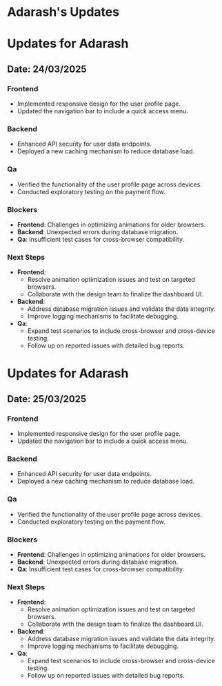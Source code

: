 # Adarash's Updates

# Updates for Adarash

## Date: 24/03/2025

### Frontend
- Implemented responsive design for the user profile page.
- Updated the navigation bar to include a quick access menu.

### Backend
- Enhanced API security for user data endpoints.
- Deployed a new caching mechanism to reduce database load.

### Qa
- Verified the functionality of the user profile page across devices.
- Conducted exploratory testing on the payment flow.

### Blockers
- **Frontend**: Challenges in optimizing animations for older browsers.
- **Backend**: Unexpected errors during database migration.
- **Qa**: Insufficient test cases for cross-browser compatibility.

### Next Steps
- **Frontend**:
  - Resolve animation optimization issues and test on targeted browsers.
  - Collaborate with the design team to finalize the dashboard UI.
- **Backend**:
  - Address database migration issues and validate the data integrity.
  - Improve logging mechanisms to facilitate debugging.
- **Qa**:
  - Expand test scenarios to include cross-browser and cross-device testing.
  - Follow up on reported issues with detailed bug reports.

# Updates for Adarash

## Date: 25/03/2025

### Frontend
- Implemented responsive design for the user profile page.
- Updated the navigation bar to include a quick access menu.

### Backend
- Enhanced API security for user data endpoints.
- Deployed a new caching mechanism to reduce database load.

### Qa
- Verified the functionality of the user profile page across devices.
- Conducted exploratory testing on the payment flow.

### Blockers
- **Frontend**: Challenges in optimizing animations for older browsers.
- **Backend**: Unexpected errors during database migration.
- **Qa**: Insufficient test cases for cross-browser compatibility.

### Next Steps
- **Frontend**:
  - Resolve animation optimization issues and test on targeted browsers.
  - Collaborate with the design team to finalize the dashboard UI.
- **Backend**:
  - Address database migration issues and validate the data integrity.
  - Improve logging mechanisms to facilitate debugging.
- **Qa**:
  - Expand test scenarios to include cross-browser and cross-device testing.
  - Follow up on reported issues with detailed bug reports.

